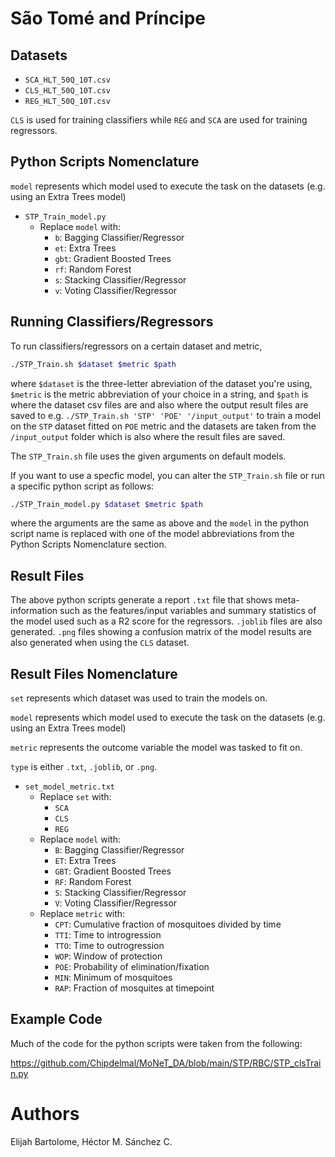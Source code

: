 # São Tomé and Príncipe

## Datasets

* `SCA_HLT_50Q_10T.csv`
* `CLS_HLT_50Q_10T.csv`
* `REG_HLT_50Q_10T.csv`

`CLS` is used for training classifiers while `REG` and `SCA` are used for training regressors.

## Python Scripts Nomenclature

`model` represents which model used to execute the task on the datasets (e.g. using an Extra Trees model)

* `STP_Train_model.py`    
    * Replace `model` with: 
        * `b`: Bagging Classifier/Regressor
        * `et`: Extra Trees
        * `gbt`: Gradient Boosted Trees
        * `rf`: Random Forest
        * `s`: Stacking Classifier/Regressor
        * `v`: Voting Classifier/Regressor

## Running Classifiers/Regressors

To run classifiers/regressors on a certain dataset and metric, 

```bash
./STP_Train.sh $dataset $metric $path
```

where `$dataset` is the three-letter abreviation of the dataset you're using, `$metric` is the metric abbreviation of your choice in a string, and `$path` is where the dataset csv files are and also where the output result files are saved to e.g. `./STP_Train.sh 'STP' 'POE' '/input_output'` to train a model on the `STP` dataset fitted on `POE` metric and the datasets are taken from the `/input_output` folder which is also where the result files are saved.

The `STP_Train.sh` file uses the given arguments on default models.

If you want to use a specfic model, you can alter the `STP_Train.sh` file or run a specific python script as follows:

```bash
./STP_Train_model.py $dataset $metric $path
```
where the arguments are the same as above and the `model` in the python script name is replaced with one of the model abbreviations from the Python Scripts Nomenclature section.

## Result Files

The above python scripts generate a report `.txt` file that shows meta-information such as the features/input variables and summary statistics of the model used such as a R2 score for the regressors. `.joblib` files are also generated. `.png` files showing a confusion matrix of the model results are also generated when using the `CLS` dataset.

## Result Files Nomenclature

`set` represents which dataset was used to train the models on.

`model` represents which model used to execute the task on the datasets (e.g. using an Extra Trees model)

`metric` represents the outcome variable the model was tasked to fit on.

`type` is either `.txt`, `.joblib`, or `.png`.

* `set_model_metric.txt`
    * Replace `set` with: 
        * `SCA`
        * `CLS`
        * `REG`
    * Replace `model` with: 
        * `B`: Bagging Classifier/Regressor
        * `ET`: Extra Trees
        * `GBT`: Gradient Boosted Trees
        * `RF`: Random Forest
        * `S`: Stacking Classifier/Regressor
        * `V`: Voting Classifier/Regressor
    * Replace `metric` with:
        * `CPT`: Cumulative fraction of mosquitoes divided by time
        * `TTI`: Time to introgression
        * `TTO`: Time to outrogression
        * `WOP`: Window of protection
        * `POE`: Probability of elimination/fixation
        * `MIN`: Minimum of mosquitoes
        * `RAP`: Fraction of mosquites at timepoint

## Example Code

Much of the code for the python scripts were taken from the following:

https://github.com/Chipdelmal/MoNeT_DA/blob/main/STP/RBC/STP_clsTrain.py

# Authors

Elijah Bartolome, Héctor M. Sánchez C.

